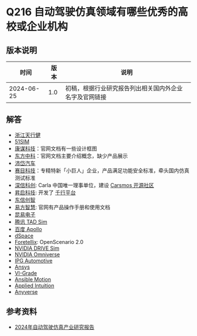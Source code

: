 # Q216 自动驾驶仿真领域有哪些优秀的高校或企业机构

## 版本说明

| 时间 | 版本 | 说明 |
| ---- | ---- | ---- |
| 2024-06-25 | 1.0 | 初稿，根据行业研究报告列出相关国内外企业名字及官网链接 |

## 解答

- [浙江天行健][3]
- [51SIM][4]
- [康谋科技][5]：官网文档有一些设计框图
- [东方中科][6]：官网文档主要介绍概念，缺少产品展示
- [沛岱汽车][7]
- [赛目科技][8]：专精特新「小巨人」企业，产品满足功能安全标准，牵头国内仿真测试标准
- [深信科创][10]: Carla 中国唯一理事单位，建设 [Carsmos 开源社区][12]
- [昇启科技][13]: 开发了 [千行平台][14]
- [东信创智][15]
- [易方智慧][16]: 官网有产品操作手册和使用文档
- [昆易电子][17]
- [腾讯 TAD Sim][18]
- [百度 Apollo][19]
- [dSpace][20]
- [Foretellix][21]: OpenScenario 2.0
- [NVIDIA DRIVE Sim][22]
- [NVIDIA Omniverse][23]
- [IPG Automotive][24]
- [Ansys][25]
- [VI-Grade][26]
- [Ansible Motion][27]
- [Applied Intuition][28]
- [Anyverse][29]

## 参考资料

- [2024年自动驾驶仿真产业研究报告][2]

  [2]: https://db.shujubang.com/home/login/index/gid/20753
  [3]: https://www.panosim.com/
  [4]: https://www.51sim.com/
  [5]: https://keymotek.com/
  [6]: https://www.dfzk.com/
  [7]: http://www.pd-automotive.com/
  [8]: http://saimo.cloud/index.html
  [10]: https://www.synkrotron.ai/index.html
  [12]: https://www.carsmos.cn/
  [13]: https://risenlighten.com/#/home
  [14]: https://risenlighten.com/#/home
  [15]: https://dotrustech.com/#/
  [16]: https://www.wisdomyifang.com/#/main
  [17]: http://www.vcarsystem.com/cn/index.html
  [18]: https://tadsim.com/
  [19]: https://apollo.baidu.com/
  [20]: https://www.dspace.com/en/pub/home.cfm
  [21]: https://www.foretellix.com/
  [22]: https://developer.nvidia.com/drive/simulation
  [23]: https://developer.nvidia.com/omniverse
  [24]: https://www.ipg-automotive.com/en/
  [25]: https://www.ansys.com/
  [26]: https://www.vi-grade.com/
  [27]: https://www.ansiblemotion.com/
  [28]: https://www.appliedintuition.com/
  [29]: https://anyverse.ai/
